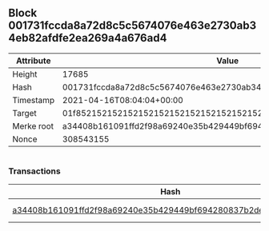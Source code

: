 ## Block 001731fccda8a72d8c5c5674076e463e2730ab34eb82afdfe2ea269a4a676ad4

Attribute | Value
--- | ---
Height | 17685
Hash | 001731fccda8a72d8c5c5674076e463e2730ab34eb82afdfe2ea269a4a676ad4
Timestamp | 2021-04-16T08:04:04+00:00
Target | 01f8521521521521521521521521521521521521521521521521521521521521
Merke root | a34408b161091ffd2f98a69240e35b429449bf694280837b2deb56ccc220162e
Nonce | 308543155

```

```

### Transactions

Hash | Amount
--- | ---
[a34408b161091ffd2f98a69240e35b429449bf694280837b2deb56ccc220162e](a34408b161091ffd2f98a69240e35b429449bf694280837b2deb56ccc220162e.md) | 10.00000000 SKEPTI 
